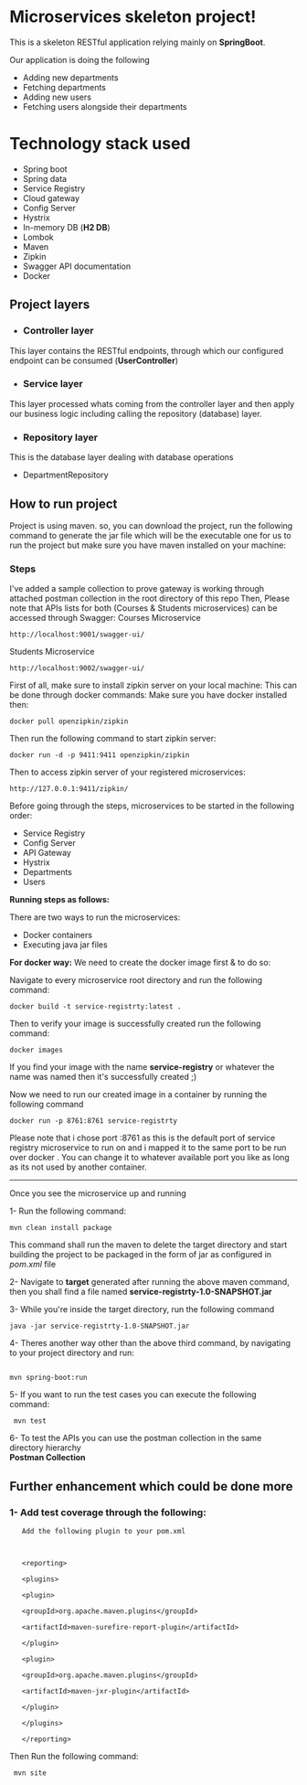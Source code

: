 
# Microservices skeleton project!

  

This is a skeleton RESTful application relying mainly on **SpringBoot**.

Our application is doing the following

- Adding new departments 
-  Fetching departments 
- Adding new users 
- Fetching users alongside their departments        


  
  

# Technology stack used

  

- Spring boot
- Spring data
- Service Registry
- Cloud gateway
- Config Server
- Hystrix 
- In-memory DB (**H2 DB**)
- Lombok
- Maven
- Zipkin
- Swagger API documentation
- Docker

  

## Project layers

  

-  ### Controller layer

This layer contains the RESTful endpoints, through which our configured endpoint can be consumed (**UserController**)

  

-  ### Service layer

This layer processed whats coming from the controller layer and then apply our business logic including calling the repository (database) layer.

  

-  ### Repository layer

This is the database layer dealing with database operations

- DepartmentRepository

## How to run project

  

Project is using maven. so, you can download the project, run the following command to generate the jar file which will be the executable one for us to run the project but make sure you have maven installed on your machine:

  

### Steps
I've added a sample collection to prove gateway is working through attached postman collection in the root directory of this repo
Then,
Please note that APIs lists for both (Courses & Students microservices) can be accessed through Swagger:
Courses Microservice
```
http://localhost:9001/swagger-ui/
```

Students Microservice
```
http://localhost:9002/swagger-ui/
```



First of all, make sure to install zipkin server on your local machine: 
This can be done through docker commands:
Make sure you have docker installed then:
```
docker pull openzipkin/zipkin
```

Then run the following command to start zipkin server: 
```
docker run -d -p 9411:9411 openzipkin/zipkin
```

Then to access zipkin server of your registered microservices:

```
http://127.0.0.1:9411/zipkin/
```

Before going through the steps, microservices to be started in the following order:

- Service Registry
- Config Server
- API Gateway
- Hystrix
- Departments 
- Users

**Running steps as follows:**

There are two ways to run the microservices:

  - Docker containers
  - Executing java jar files

**For docker way:** 
We need to create the docker image first & to do so:

Navigate to every microservice root directory and run the following command:
```
docker build -t service-registrty:latest .
```
Then to verify your image is successfully created run the following command:
```
docker images
```
If you find your image with the name **service-registry** or whatever the name was named then it's successfully created ;) 

Now we need to run our created image in a container by running the following command

```
docker run -p 8761:8761 service-registrty
```
Please note that i chose port :8761 as this is the default port of service registry microservice to run on and i mapped it to the same port to be run over docker . You can change it to whatever available port you like as long as its not used by another container.


------------

Once you see the microservice up and running 

1- Run the following command:
```
mvn clean install package
```

This command shall run the maven to delete the target directory and start building the project to be packaged in the form of jar as configured in *pom.xml* file

  

2- Navigate to **target** generated after running the above maven command, then you shall find a file named **service-registrty-1.0-SNAPSHOT.jar**

  

3- While you're inside the target directory, run the following command

  
```
java -jar service-registrty-1.0-SNAPSHOT.jar
```


  

4- Theres another way other than the above third command, by navigating to your project directory and run:

```

mvn spring-boot:run

```

  

5- If you want to run the test cases you can execute the following command:

  

     mvn test

6- To test the APIs you can use the postman collection in the same directory hierarchy              
           **Postman Collection**

  

## Further enhancement which could be done more

  

### 1- Add test coverage through the following:

       Add the following plugin to your pom.xml

  

       <reporting>

       <plugins>

       <plugin>

       <groupId>org.apache.maven.plugins</groupId>

       <artifactId>maven-surefire-report-plugin</artifactId>

       </plugin>

       <plugin>

       <groupId>org.apache.maven.plugins</groupId>

       <artifactId>maven-jxr-plugin</artifactId>

       </plugin>

       </plugins>

       </reporting>

  
  

  Then Run the following command:

  

     mvn site

